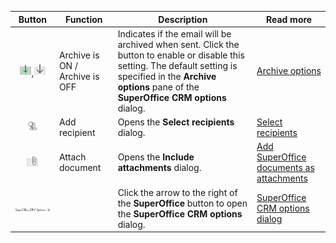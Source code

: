 <!-- markdownlint-disable-file MD041 -->
| Button | Function | Description |Read more |
|:-:|---|---|---|
| ![icon][img1],![icon][img2] | Archive is ON / Archive is OFF | Indicates if the email will be archived when sent. Click the button to enable or disable this setting. The default setting is specified in the **Archive options** pane of the **SuperOffice CRM options** dialog. | [Archive options][3] |
| ![icon][img3] | Add recipient | Opens the **Select recipients** dialog. | [Select recipients][4] |
| ![icon][img4] | Attach document | Opens the **Include attachments** dialog. | [Add SuperOffice documents as attachments][5] |
| ![icon][img5] | | Click the arrow to the right of the **SuperOffice** button to open the **SuperOffice CRM options** dialog. | [SuperOffice CRM options dialog][6] |

<!-- Referenced links -->
[3]: ../settings/default.md
[4]: ../select-recipients.md
[5]: ../add-attachment.md
[6]: ../settings/index.md

<!-- referenced images -->
[img1]: ../../../../../media/icons/mail-link/archive-is-on.png
[img2]: ../../../../../media/icons/mail-link/archive-is-off.png
[img3]: ../../../../../media/icons/mail-link/add-recipient.png
[img4]: ../../../../../media/icons/mail-link/add-document.png
[img5]: ../../../../../media/loc/en/email/superoffice-button.png
